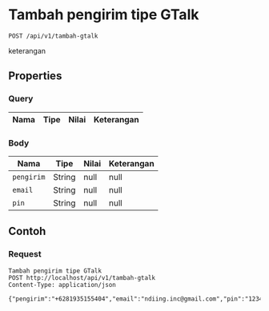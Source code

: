 # Tambah pengirim tipe GTalk
```http
POST /api/v1/tambah-gtalk
```
keterangan
## Properties
### Query
Nama | Tipe | Nilai | Keterangan
--- | --- | --- | ---
### Body
Nama | Tipe | Nilai | Keterangan
--- | --- | --- | ---
<code>pengirim</code> | String | null | null
<code>email</code> | String | null | null
<code>pin</code> | String | null | null
## Contoh
### Request
```http
Tambah pengirim tipe GTalk
POST http://localhost/api/v1/tambah-gtalk
Content-Type: application/json

{"pengirim":"+6281935155404","email":"ndiing.inc@gmail.com","pin":"1234"}
```
